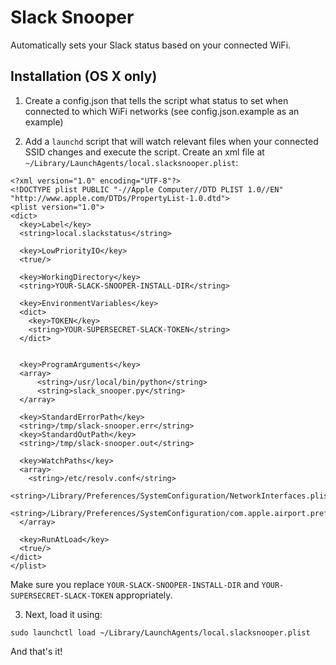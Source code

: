 # Slack Snooper
Automatically sets your Slack status based on your connected WiFi.

## Installation (OS X only)
1. Create a config.json that tells the script what status to set when connected to which WiFi networks (see config.json.example as an example)

2. Add a `launchd` script that will watch relevant files when your connected SSID changes and execute the script. Create an xml file at
`~/Library/LaunchAgents/local.slacksnooper.plist`:

```
<?xml version="1.0" encoding="UTF-8"?>
<!DOCTYPE plist PUBLIC "-//Apple Computer//DTD PLIST 1.0//EN"  "http://www.apple.com/DTDs/PropertyList-1.0.dtd">
<plist version="1.0">
<dict>
  <key>Label</key>
  <string>local.slackstatus</string>

  <key>LowPriorityIO</key>
  <true/>

  <key>WorkingDirectory</key>
  <string>YOUR-SLACK-SNOOPER-INSTALL-DIR</string>

  <key>EnvironmentVariables</key>
  <dict>
    <key>TOKEN</key>
    <string>YOUR-SUPERSECRET-SLACK-TOKEN</string>
  </dict>


  <key>ProgramArguments</key>
  <array>
      <string>/usr/local/bin/python</string>
      <string>slack_snooper.py</string>
  </array>

  <key>StandardErrorPath</key>
  <string>/tmp/slack-snooper.err</string>
  <key>StandardOutPath</key>
  <string>/tmp/slack-snooper.out</string>

  <key>WatchPaths</key>
  <array>
    <string>/etc/resolv.conf</string>
    <string>/Library/Preferences/SystemConfiguration/NetworkInterfaces.plist</string>
    <string>/Library/Preferences/SystemConfiguration/com.apple.airport.preferences.plist</string>
  </array>

  <key>RunAtLoad</key>
  <true/>
</dict>
</plist>
```

Make sure you replace `YOUR-SLACK-SNOOPER-INSTALL-DIR` and `YOUR-SUPERSECRET-SLACK-TOKEN` appropriately.

3. Next, load it using:
```
sudo launchctl load ~/Library/LaunchAgents/local.slacksnooper.plist
```

And that's it!
